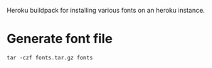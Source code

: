 Heroku buildpack for installing various fonts on an heroku instance.

# Generate font file

`tar -czf fonts.tar.gz fonts`
